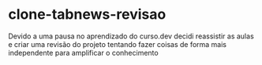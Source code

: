 # clone-tabnews-revisao
Devido a uma pausa no aprendizado do curso.dev decidi reassistir as aulas e criar uma revisão do projeto tentando fazer coisas de forma mais independente para amplificar o conhecimento
